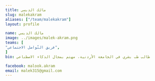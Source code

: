 ```yaml
---
title: مالك الدبسي
slug: malekakram
aliases: ["/team/malekakram"]
layout: profile

name: مالك الدبسي
image: ../images/malek-akram.png
teams: [
"فريق التّواصل الاجتماعي",
]
bio: طالب طب بشري في الجامعة الأردنية، مهتم بمجال الذكاء الاصطناعي

facebook: malook.akram
email: malek315@gmail.com
---
```


